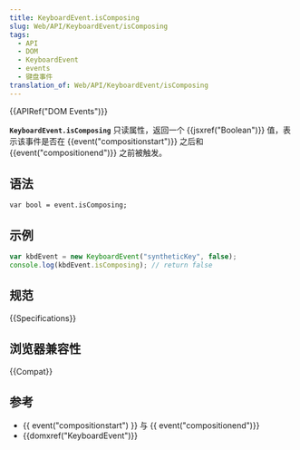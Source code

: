 ```yaml
---
title: KeyboardEvent.isComposing
slug: Web/API/KeyboardEvent/isComposing
tags:
  - API
  - DOM
  - KeyboardEvent
  - events
  - 键盘事件
translation_of: Web/API/KeyboardEvent/isComposing
---
```

{{APIRef("DOM Events")}}

**`KeyboardEvent.isComposing`** 只读属性，返回一个 {{jsxref("Boolean")}} 值，表示该事件是否在 {{event("compositionstart")}} 之后和 {{event("compositionend")}} 之前被触发。

## 语法

```plain
var bool = event.isComposing;
```

## 示例

```js
var kbdEvent = new KeyboardEvent("syntheticKey", false);
console.log(kbdEvent.isComposing); // return false
```

## 规范

{{Specifications}}

## 浏览器兼容性

{{Compat}}

## 参考

- {{ event("compositionstart") }} 与 {{ event("compositionend")}}
- {{domxref("KeyboardEvent")}}
